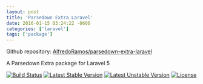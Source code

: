 ```yaml
---
layout: post
title: 'Parsedown Extra Laravel'
date: 2016-01-15 03:24:22 -0600
categories: ['laravel']
tags: ['package']
---
```


Github repository: [AlfredoRamos/parsedown-extra-laravel](https://github.com/AlfredoRamos/parsedown-extra-laravel)

A Parsedown Extra package for Laravel 5

[![Build Status](https://img.shields.io/travis/AlfredoRamos/parsedown-extra-laravel/master.svg?style=flat-square)](https://travis-ci.org/AlfredoRamos/parsedown-extra-laravel) [![Latest Stable Version](https://img.shields.io/packagist/v/alfredo-ramos/parsedown-extra-laravel.svg?style=flat-square&label=stable)](https://github.com/AlfredoRamos/parsedown-extra-laravel/releases) [![Latest Unstable Version](https://img.shields.io/packagist/vpre/alfredo-ramos/parsedown-extra-laravel.svg?style=flat-square&label=unstable)](https://packagist.org/packages/alfredo-ramos/parsedown-extra-laravel) [![License](https://img.shields.io/packagist/l/alfredo-ramos/parsedown-extra-laravel.svg?style=flat-square)](https://raw.githubusercontent.com/AlfredoRamos/parsedown-extra-laravel/master/LICENSE)
